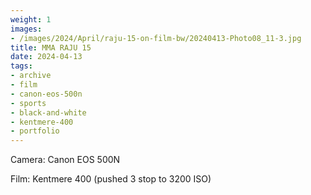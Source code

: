 ```yaml
---
weight: 1
images:
- /images/2024/April/raju-15-on-film-bw/20240413-Photo08_11-3.jpg
title: MMA RAJU 15
date: 2024-04-13
tags:
- archive
- film
- canon-eos-500n
- sports
- black-and-white
- kentmere-400
- portfolio
---
```


Camera: Canon EOS 500N

Film: Kentmere 400 (pushed 3 stop to 3200 ISO)